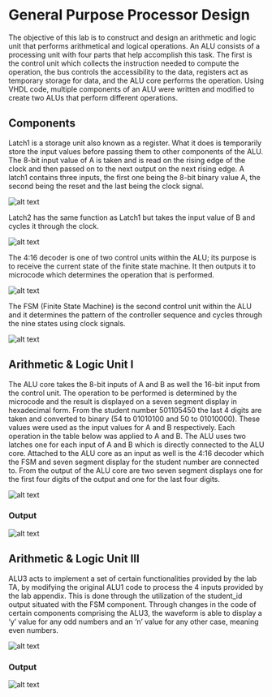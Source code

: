 # General Purpose Processor Design
The objective of this lab is to construct and design an arithmetic and logic unit that performs arithmetical and logical operations. An ALU consists of a processing unit with four parts that help accomplish this task. The first is the control unit which collects the instruction needed to compute the operation, the bus controls the accessibility to the data, registers act as temporary storage for data, and the ALU core performs the operation. Using VHDL code, multiple components of an ALU were written and modified to create two ALUs that perform different operations.

## Components
Latch1 is a storage unit also known as a register. What it does is temporarily store the input values before passing them to other components of the ALU. The 8-bit input value of A is taken and is read on the rising edge of the clock and then passed on to the next output on the next rising edge. A latch1 contains three inputs, the first one being the 8-bit binary value A, the second being the reset and the last being the clock signal.

![alt text](https://github.com/55-LM/ALU-Design/blob/main/Lab6_Schematic&Waveforms/latch1.png?raw=true)

Latch2 has the same function as Latch1 but takes the input value of B and cycles it through the clock.

![alt text](https://github.com/55-LM/ALU-Design/blob/main/Lab6_Schematic&Waveforms/latch2.png?raw=true)

The 4:16 decoder is one of two control units within the ALU; its purpose is to receive the current state of the finite state machine. It then outputs it to microcode which determines the operation that is performed.

![alt text](https://github.com/55-LM/ALU-Design/blob/main/Lab6_Schematic&Waveforms/416decoder.png?raw=true)

The FSM (Finite State Machine) is the second control unit within the ALU and it determines the pattern of the controller sequence and cycles through the nine states using clock signals. 

![alt text](https://github.com/55-LM/ALU-Design/blob/main/Lab6_Schematic&Waveforms/fsm.png?raw=true)

## Arithmetic & Logic Unit I
The ALU core takes the 8-bit inputs of A and B as well the 16-bit input from the control unit. The operation to be performed is determined by the microcode and the result is displayed on a seven segment display in hexadecimal form. From the student number 501105450 the last 4 digits are taken and converted to binary (54 to 01010100 and 50 to 01010000). These values were used as the input values for A and B respectively. Each operation in the table below was applied to A and B. The ALU uses two latches one for each input of A and B which is directly connected to the ALU core. Attached to the ALU core as an input as well is the 4:16 decoder which the FSM and seven segment display for the student number are connected to. From the output of the ALU core are two seven segment displays one for the first four digits of the output and one for the last four digits.

![alt text](https://github.com/55-LM/ALU-Design/blob/main/Lab6_Schematic&Waveforms/alu1.png?raw=true)

### Output
![alt text](https://github.com/55-LM/ALU-Design/blob/main/Lab6_Schematic&Waveforms/alu1op.png?raw=true)

## Arithmetic & Logic Unit III
ALU3 acts to implement a set of certain functionalities provided by the lab TA, by modifying the original ALU1 code to process the 4 inputs provided by the lab appendix. This is done through the utilization of the student_id output situated with the FSM component. Through changes in the code of certain components comprising the ALU3, the waveform is able to display a ‘y’ value for any odd numbers and an ‘n’ value for any other case, meaning even numbers.

![alt text](https://github.com/55-LM/ALU-Design/blob/main/Lab6_Schematic&Waveforms/alu3.png?raw=true)

### Output
![alt text](https://github.com/55-LM/ALU-Design/blob/main/Lab6_Schematic&Waveforms/alu3op.png?raw=true)







